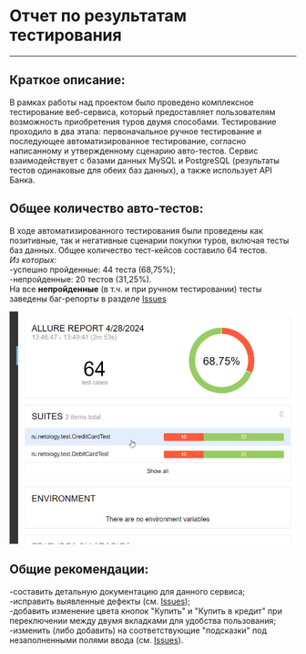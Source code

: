# Отчет по результатам тестирования  
***
## Краткое описание: ##
В рамках работы над проектом было проведено комплексное тестирование веб-сервиса, который предоставляет пользователям возможность приобретения туров двумя способами. Тестирование проходило в два этапа: первоначальное ручное тестирование и последующее автоматизированное тестирование, согласно написанному и утвержденному сценарию авто-тестов. Сервис взаимодействует с базами данных MySQL и PostgreSQL (результаты тестов одинаковые для обеих баз данных), а также использует API Банка.  
## Общее количество авто-тестов: ##
В ходе автоматизированного тестирования были проведены как позитивные, так и негативные сценарии покупки туров, включая тесты баз данных. Общее количество тест-кейсов составило 64 тестов.  
*Из которых:*  
-успешно пройденные: 44 теста (68,75%);  
-непройденные: 20 тестов (31,25%).  
На все **непройденные** (в т.ч. и при ручном тестировании) тесты заведены баг-репорты в разделе [Issues](https://github.com/Maksim-Shalaev/Diploma/issues) 

![rep1.png](rep1.png)  

## Общие рекомендации:  
-составить детальную документацию для данного сервиса;  
-исправить выявленные дефекты (см. [Issues](https://github.com/Maksim-Shalaev/Diploma/issues));  
-добавить изменение цвета кнопок "Купить" и "Купить в кредит" при переключении между двумя вкладками для удобства пользования;  
-изменить (либо добавить) на соответствующие "подсказки" под незаполненными полями ввода (см. [Issues](https://github.com/Maksim-Shalaev/Diploma/issues/5)).



